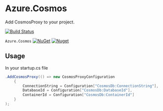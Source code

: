 # Azure.Cosmos
Add CosmosProxy to your project.

[![Build Status](https://dev.azure.com/acamti/OpenSource/_apis/build/status/Nugets/Nuget-Azure.Cosmos?branchName=master)](https://dev.azure.com/acamti/OpenSource/_build/latest?definitionId=1&branchName=master)

`Azure.Cosmos` [![NuGet](https://img.shields.io/nuget/v/Acamti.Azure.Cosmos.svg)](https://nuget.org/packages/Acamti.Azure.Cosmos) [![Nuget](https://img.shields.io/nuget/dt/Acamti.Azure.Cosmos.svg)](https://nuget.org/packages/Acamti.Azure.Cosmos)


## Usage
In your startup.cs file

```csharp
.AddCosmosProxy(() => new CosmosProxyConfiguration
    {
        ConnectionString = Configuration["CosmosDb:ConnectionString"],
        DatabaseId = Configuration["CosmosDb:DatabaseId"],
        ContainerId = Configuration["CosmosDb:ContainerId"]
    }
);
```
